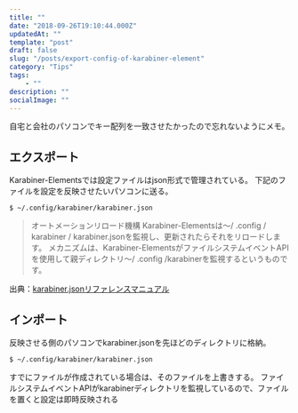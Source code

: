 ```yaml
---
title: ""
date: "2018-09-26T19:10:44.000Z"
updatedAt: ""
template: "post"
draft: false
slug: "/posts/export-config-of-karabiner-element"
category: "Tips"
tags:
    - ""
description: ""
socialImage: ""
---
```


自宅と会社のパソコンでキー配列を一致させたかったので忘れないようにメモ。

## エクスポート
Karabiner-Elementsでは設定ファイルはjson形式で管理されている。
下記のファイルを設定を反映させたいパソコンに送る。

```
$ ~/.config/karabiner/karabiner.json
```

> オートメーションリロード機構
Karabiner-Elementsは〜/ .config / karabiner / karabiner.jsonを監視し、更新されたらそれをリロードします。
> メカニズムは、Karabiner-ElementsがファイルシステムイベントAPIを使用して親ディレクトリ〜/ .config /karabinerを監視するというものです。

出典：[karabiner.jsonリファレンスマニュアル](https://pqrs.org/osx/karabiner/json.html)

## インポート
反映させる側のパソコンでkarabiner.jsonを先ほどのディレクトリに格納。

```
$ ~/.config/karabiner/karabiner.json
```

すでにファイルが作成されている場合は、そのファイルを上書きする。
ファイルシステムイベントAPIがkarabinerディレクトリを監視しているので、ファイルを置くと設定は即時反映される
